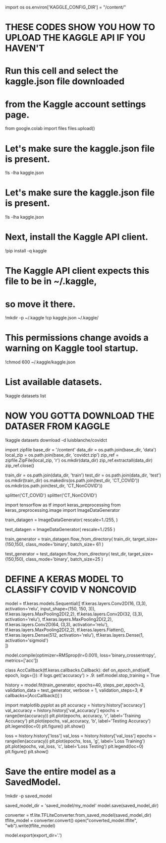 import os
os.environ['KAGGLE_CONFIG_DIR'] = "/content/"

# THESE CODES SHOW YOU HOW TO UPLOAD THE KAGGLE API IF YOU HAVEN'T
# Run this cell and select the kaggle.json file downloaded
# from the Kaggle account settings page.
from google.colab import files
files.upload()

# Let's make sure the kaggle.json file is present.
!ls -lha kaggle.json

# Let's make sure the kaggle.json file is present.
!ls -lha kaggle.json

# Next, install the Kaggle API client.
!pip install -q kaggle

# The Kaggle API client expects this file to be in ~/.kaggle,
# so move it there.
!mkdir -p ~/.kaggle
!cp kaggle.json ~/.kaggle/

# This permissions change avoids a warning on Kaggle tool startup.
!chmod 600 ~/.kaggle/kaggle.json

# List available datasets.
!kaggle datasets list


# NOW YOU GOTTA DOWNLOAD THE DATASER FROM KAGGLE
!kaggle datasets download -d luisblanche/covidct

import zipfile
base_dir = '/content'
data_dir = os.path.join(base_dir, 'data')
local_zip = os.path.join(base_dir, 'covidct.zip')
zip_ref = zipfile.ZipFile(local_zip, 'r')
os.mkdir(data_dir)
zip_ref.extractall(data_dir)
zip_ref.close()

train_dir = os.path.join(data_dir, 'train')
test_dir = os.path.join(data_dir, 'test')
os.mkdir(train_dir)
os.makedirs(os.path.join(test_dir, 'CT_COVID'))
os.mkdir(os.path.join(test_dir, 'CT_NonCOVID'))

splitter('CT_COVID')
splitter('CT_NonCOVID')

import tensorflow as tf
import keras_preprocessing
from keras_preprocessing.image import ImageDataGenerator

train_datagen = ImageDataGenerator(
    rescale=1./255,
    )
     
test_datagen = ImageDataGenerator(
    rescale=1./255
    )

train_generator = train_datagen.flow_from_directory(
	train_dir,
	target_size=(150,150),
	class_mode='binary',
  batch_size= 61
)

test_generator = test_datagen.flow_from_directory(
	test_dir,
	target_size=(150,150),
	class_mode='binary',
  batch_size=25
)



# DEFINE A KERAS MODEL TO CLASSIFY COVID V NONCOVID
model = tf.keras.models.Sequential([
    tf.keras.layers.Conv2D(16, (3,3), activation='relu', input_shape=(150, 150, 3)),
    tf.keras.layers.MaxPooling2D(2,2),
    tf.keras.layers.Conv2D(32, (3,3), activation='relu'),
    tf.keras.layers.MaxPooling2D(2,2), 
    tf.keras.layers.Conv2D(64, (3,3), activation='relu'), 
    tf.keras.layers.MaxPooling2D(2,2),
    tf.keras.layers.Flatten(), 
    tf.keras.layers.Dense(512, activation='relu'), 
    tf.keras.layers.Dense(1, activation='sigmoid')  
])

model.compile(optimizer=RMSprop(lr=0.001), loss='binary_crossentropy', metrics=['acc'])



class AccCallback(tf.keras.callbacks.Callback):
  def on_epoch_end(self, epoch, logs={}):
    if logs.get('accuracy') > .9:
      self.model.stop_training = True
      




history = model.fit(train_generator, epochs=40, steps_per_epoch=3, validation_data = test_generator, verbose = 1, validation_steps=3,
                    # callbacks=[AccCallback()]
                    )
                    
                    


import matplotlib.pyplot as plt
accuracy = history.history['accuracy']
val_accuracy = history.history['val_accuracy']
epochs = range(len(accuracy))
plt.plot(epochs, accuracy, 'r', label='Training Accuracy')
plt.plot(epochs, val_accuracy, 'b', label='Testing Accuracy')
plt.legend(loc=0)
plt.figure()
plt.show()





loss = history.history['loss']
val_loss = history.history['val_loss']
epochs = range(len(accuracy))
plt.plot(epochs, loss, 'g', label='Loss Training')
plt.plot(epochs, val_loss, 'c', label='Loss Testing')
plt.legend(loc=0)
plt.figure()
plt.show()





# Save the entire model as a SavedModel.
!mkdir -p saved_model

saved_model_dir = 'saved_model/my_model'
model.save(saved_model_dir) 





converter = tf.lite.TFLiteConverter.from_saved_model(saved_model_dir)
tflite_model = converter.convert()
open("converted_model.tflite", "wb").write(tflite_model)



model.export(export_dir='.')
